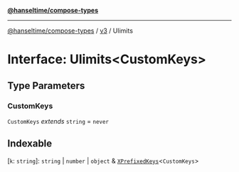 [**@hanseltime/compose-types**](../../../../README.md)

***

[@hanseltime/compose-types](../../../../README.md) / [v3](../README.md) / Ulimits

# Interface: Ulimits\<CustomKeys\>

## Type Parameters

### CustomKeys

`CustomKeys` *extends* `string` = `never`

## Indexable

\[`k`: `string`\]: `string` \| `number` \| `object` & [`XPrefixedKeys`](../type-aliases/XPrefixedKeys.md)\<`CustomKeys`\>
